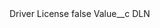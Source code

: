 <?xml version="1.0" encoding="UTF-8"?>
<CustomMetadata xmlns="http://soap.sforce.com/2006/04/metadata" xmlns:xsi="http://www.w3.org/2001/XMLSchema-instance" xmlns:xsd="http://www.w3.org/2001/XMLSchema">
    <label>Driver License</label>
    <protected>false</protected>
    <values>
        <field>Value__c</field>
        <value xsi:type="xsd:string">DLN</value>
    </values>
</CustomMetadata>

